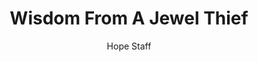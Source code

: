 ---
image: /assets/img/daily-hope-default-artwork.png
title: Wisdom From A Jewel Thief
number: 3
categories:
  - Everyday Miracles
author: Hope Staff
notes: Everyday Miracles 3
embed: >-
  EMBED_GOES_HERE
---